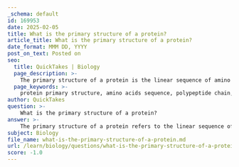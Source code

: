 ```yaml
---
_schema: default
id: 169953
date: 2025-02-05
title: What is the primary structure of a protein?
article_title: What is the primary structure of a protein?
date_format: MMM DD, YYYY
post_on_text: Posted on
seo:
  title: QuickTakes | Biology
  page_description: >-
    The primary structure of a protein is the linear sequence of amino acids that make up a polypeptide chain, determined by genetic code, crucial for protein function and subsequent folding into secondary, tertiary, and quaternary structures.
  page_keywords: >-
    protein primary structure, amino acids sequence, polypeptide chain, genetic code, protein function, secondary structure, tertiary structure, quaternary structure, protein organization, folding patterns, alpha helices, beta sheets, protein properties, protein activity
author: QuickTakes
question: >-
    What is the primary structure of a protein?
answer: >-
    The primary structure of a protein refers to the linear sequence of amino acids that make up a polypeptide chain. This sequence is determined by the genetic code and is crucial for the protein's overall function. Each protein is composed of a specific order of the 20 different amino acids, and even a slight change in this sequence can significantly affect the protein's properties and functionality.\n\nThe primary structure is the first level of protein organization, and it serves as the foundation for the subsequent levels of structure, which include:\n\n1. **Secondary Structure**: Local folding patterns, such as alpha helices and beta sheets, stabilized by hydrogen bonds.\n2. **Tertiary Structure**: The overall three-dimensional shape of a single polypeptide chain.\n3. **Quaternary Structure**: The assembly of multiple polypeptide chains into a functional protein.\n\nUnderstanding the primary structure is essential for predicting how a protein will fold and function, as the specific sequence of amino acids dictates the protein's final shape and activity.
subject: Biology
file_name: what-is-the-primary-structure-of-a-protein.md
url: /learn/biology/questions/what-is-the-primary-structure-of-a-protein
score: -1.0
---
```


&nbsp;